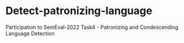 # Detect-patronizing-language
Participation to SemEval-2022 Task4 - Patronizing and Condescending Language Detection
